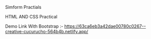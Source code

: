 Simform Practials

HTML AND CSS Practical

Demo Link
    With Bootstrap :- https://63ca6eb3a42dae00780c0267--creative-cucurucho-564b4b.netlify.app/
